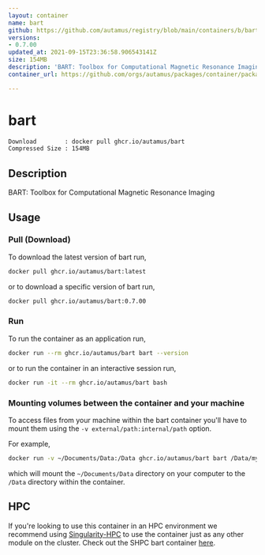 ```yaml
---
layout: container
name: bart
github: https://github.com/autamus/registry/blob/main/containers/b/bart/spack.yaml
versions:
- 0.7.00
updated_at: 2021-09-15T23:36:58.906543141Z
size: 154MB
description: 'BART: Toolbox for Computational Magnetic Resonance Imaging'
container_url: https://github.com/orgs/autamus/packages/container/package/bart

---
```

# bart
```bash 
Download        : docker pull ghcr.io/autamus/bart
Compressed Size : 154MB
```

## Description
BART: Toolbox for Computational Magnetic Resonance Imaging

## Usage
### Pull (Download)
To download the latest version of bart run,

```bash
docker pull ghcr.io/autamus/bart:latest
```

or to download a specific version of bart run,

```bash
docker pull ghcr.io/autamus/bart:0.7.00
```
### Run
To run the container as an application run,
```bash
docker run --rm ghcr.io/autamus/bart bart --version
```

or to run the container in an interactive session run,
```bash
docker run -it --rm ghcr.io/autamus/bart bash
```

### Mounting volumes between the container and your machine
To access files from your machine within the bart container you'll have to mount them using the `-v external/path:internal/path` option.

For example,
```bash
docker run -v ~/Documents/Data:/Data ghcr.io/autamus/bart bart /Data/myData.csv
```
which will mount the `~/Documents/Data` directory on your computer to the `/Data` directory within the container.

## HPC
If you're looking to use this container in an HPC environment we recommend using [Singularity-HPC](https://singularity-hpc.readthedocs.io) to use the container just as any other module on the cluster. Check out the SHPC bart container [here](https://singularityhub.github.io/singularity-hpc/r/ghcr.io-autamus-bart/).